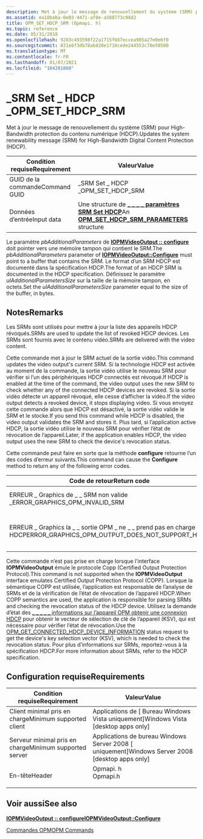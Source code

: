 ```yaml
---
description: Met à jour le message de renouvellement du système (SRM) pour High-Bandwidth protection du contenu numérique (HDCP).
ms.assetid: ea18baba-0e03-4471-af0e-a588773c98d2
title: OPM_SET_HDCP_SRM (Opmapi. h)
ms.topic: reference
ms.date: 05/31/2018
ms.openlocfilehash: 9283c493598f22a1715f687eccea985a27e0e6f0
ms.sourcegitcommit: 831e8f3db78ab820e1710cede244553c70e50500
ms.translationtype: MT
ms.contentlocale: fr-FR
ms.lasthandoff: 01/07/2021
ms.locfileid: "104201860"
---
```

# <a name="opm_set_hdcp_srm"></a><span data-ttu-id="d4142-103">\_SRM Set \_ HDCP \_</span><span class="sxs-lookup"><span data-stu-id="d4142-103">OPM\_SET\_HDCP\_SRM</span></span>

<span data-ttu-id="d4142-104">Met à jour le message de renouvellement du système (SRM) pour High-Bandwidth protection du contenu numérique (HDCP).</span><span class="sxs-lookup"><span data-stu-id="d4142-104">Updates the system renewability message (SRM) for High-Bandwidth Digital Content Protection (HDCP).</span></span>



| <span data-ttu-id="d4142-105">Condition requise</span><span class="sxs-lookup"><span data-stu-id="d4142-105">Requirement</span></span> | <span data-ttu-id="d4142-106">Valeur</span><span class="sxs-lookup"><span data-stu-id="d4142-106">Value</span></span> |
|--------------|-------------------------------------------------------------------------------------|
| <span data-ttu-id="d4142-107">GUID de la commande</span><span class="sxs-lookup"><span data-stu-id="d4142-107">Command GUID</span></span> | <span data-ttu-id="d4142-108">\_SRM Set \_ HDCP \_</span><span class="sxs-lookup"><span data-stu-id="d4142-108">OPM\_SET\_HDCP\_SRM</span></span>                                                                 |
| <span data-ttu-id="d4142-109">Données d’entrée</span><span class="sxs-lookup"><span data-stu-id="d4142-109">Input data</span></span>   | <span data-ttu-id="d4142-110">Une structure de [**\_ \_ \_ \_ paramètres SRM Set HDCP**](/windows/desktop/api/opmapi/ns-opmapi-opm_set_hdcp_srm_parameters)</span><span class="sxs-lookup"><span data-stu-id="d4142-110">An [**OPM\_SET\_HDCP\_SRM\_PARAMETERS**](/windows/desktop/api/opmapi/ns-opmapi-opm_set_hdcp_srm_parameters) structure</span></span> |



 

<span data-ttu-id="d4142-111">Le paramètre *pbAdditionalParameters* de [**IOPMVideoOutput :: configure**](/windows/desktop/api/opmapi/nf-opmapi-iopmvideooutput-configure) doit pointer vers une mémoire tampon qui contient le SRM.</span><span class="sxs-lookup"><span data-stu-id="d4142-111">The *pbAdditionalParameters* parameter of [**IOPMVideoOutput::Configure**](/windows/desktop/api/opmapi/nf-opmapi-iopmvideooutput-configure) must point to a buffer that contains the SRM.</span></span> <span data-ttu-id="d4142-112">Le format d’un SRM HDCP est documenté dans la spécification HDCP.</span><span class="sxs-lookup"><span data-stu-id="d4142-112">The format of an HDCP SRM is documented in the HDCP specification.</span></span> <span data-ttu-id="d4142-113">Définissez le paramètre *ulAdditionalParametersSize* sur la taille de la mémoire tampon, en octets.</span><span class="sxs-lookup"><span data-stu-id="d4142-113">Set the *ulAdditionalParametersSize* parameter equal to the size of the buffer, in bytes.</span></span>

## <a name="remarks"></a><span data-ttu-id="d4142-114">Notes</span><span class="sxs-lookup"><span data-stu-id="d4142-114">Remarks</span></span>

<span data-ttu-id="d4142-115">Les SRMs sont utilisés pour mettre à jour la liste des appareils HDCP révoqués.</span><span class="sxs-lookup"><span data-stu-id="d4142-115">SRMs are used to update the list of revoked HDCP devices.</span></span> <span data-ttu-id="d4142-116">Les SRMs sont fournis avec le contenu vidéo.</span><span class="sxs-lookup"><span data-stu-id="d4142-116">SRMs are delivered with the video content.</span></span>

<span data-ttu-id="d4142-117">Cette commande met à jour le SRM actuel de la sortie vidéo.</span><span class="sxs-lookup"><span data-stu-id="d4142-117">This command updates the video output's current SRM.</span></span> <span data-ttu-id="d4142-118">Si la technologie HDCP est activée au moment de la commande, la sortie vidéo utilise le nouveau SRM pour vérifier si l’un des périphériques HDCP connectés est révoqué.</span><span class="sxs-lookup"><span data-stu-id="d4142-118">If HDCP is enabled at the time of the command, the video output uses the new SRM to check whether any of the connected HDCP devices are revoked.</span></span> <span data-ttu-id="d4142-119">Si la sortie vidéo détecte un appareil révoqué, elle cesse d’afficher la vidéo.</span><span class="sxs-lookup"><span data-stu-id="d4142-119">If the video output detects a revoked device, it stops displaying video.</span></span> <span data-ttu-id="d4142-120">Si vous envoyez cette commande alors que HDCP est désactivé, la sortie vidéo valide le SRM et le stocke.</span><span class="sxs-lookup"><span data-stu-id="d4142-120">If you send this command while HDCP is disabled, the video output validates the SRM and stores it.</span></span> <span data-ttu-id="d4142-121">Plus tard, si l’application active HDCP, la sortie vidéo utilise le nouveau SRM pour vérifier l’état de révocation de l’appareil.</span><span class="sxs-lookup"><span data-stu-id="d4142-121">Later, if the application enables HDCP, the video output uses the new SRM to check the device's revocation status.</span></span>

<span data-ttu-id="d4142-122">Cette commande peut faire en sorte que la méthode **configure** retourne l’un des codes d’erreur suivants.</span><span class="sxs-lookup"><span data-stu-id="d4142-122">This command can cause the **Configure** method to return any of the following error codes.</span></span>



| <span data-ttu-id="d4142-123">Code de retour</span><span class="sxs-lookup"><span data-stu-id="d4142-123">Return code</span></span>                                            | <span data-ttu-id="d4142-124">Description</span><span class="sxs-lookup"><span data-stu-id="d4142-124">Description</span></span>                             |
|--------------------------------------------------------|-----------------------------------------|
| <span data-ttu-id="d4142-125">ERREUR \_ Graphics de \_ \_ SRM non valide \_</span><span class="sxs-lookup"><span data-stu-id="d4142-125">ERROR\_GRAPHICS\_OPM\_INVALID\_SRM</span></span>                     | <span data-ttu-id="d4142-126">Le SRM n’est pas valide.</span><span class="sxs-lookup"><span data-stu-id="d4142-126">The SRM is not valid.</span></span>                   |
| <span data-ttu-id="d4142-127">ERREUR \_ Graphics la \_ \_ sortie OPM \_ ne \_ \_ prend pas en charge \_ HDCP</span><span class="sxs-lookup"><span data-stu-id="d4142-127">ERROR\_GRAPHICS\_OPM\_OUTPUT\_DOES\_NOT\_SUPPORT\_HDCP</span></span> | <span data-ttu-id="d4142-128">La sortie vidéo ne prend pas en charge HDCP.</span><span class="sxs-lookup"><span data-stu-id="d4142-128">The video output does not support HDCP.</span></span> |



 

<span data-ttu-id="d4142-129">Cette commande n’est pas prise en charge lorsque l’interface **IOPMVideoOutput** émule le protocole Copp (Certified Output Protection Protocol).</span><span class="sxs-lookup"><span data-stu-id="d4142-129">This command is not supported when the **IOPMVideoOutput** interface emulates Certified Output Protection Protocol (COPP).</span></span> <span data-ttu-id="d4142-130">Lorsque la sémantique COPP est utilisée, l’application est responsable de l’analyse de SRMs et de la vérification de l’état de révocation de l’appareil HDCP.</span><span class="sxs-lookup"><span data-stu-id="d4142-130">When COPP semantics are used, the application is responsible for parsing SRMs and checking the revocation status of the HDCP device.</span></span> <span data-ttu-id="d4142-131">Utilisez la demande d’état des [ \_ \_ \_ \_ \_ informations sur l’appareil OPM obtenir une connexion HDCP](opm-get-connected-hdcp-device-information.md) pour obtenir le vecteur de sélection de clé de l’appareil (KSV), qui est nécessaire pour vérifier l’état de révocation.</span><span class="sxs-lookup"><span data-stu-id="d4142-131">Use the [OPM\_GET\_CONNECTED\_HDCP\_DEVICE\_INFORMATION](opm-get-connected-hdcp-device-information.md) status request to get the device's key selection vector (KSV), which is needed to check the revocation status.</span></span> <span data-ttu-id="d4142-132">Pour plus d’informations sur SRMs, reportez-vous à la spécification HDCP.</span><span class="sxs-lookup"><span data-stu-id="d4142-132">For more information about SRMs, refer to the HDCP specification.</span></span>

## <a name="requirements"></a><span data-ttu-id="d4142-133">Configuration requise</span><span class="sxs-lookup"><span data-stu-id="d4142-133">Requirements</span></span>



| <span data-ttu-id="d4142-134">Condition requise</span><span class="sxs-lookup"><span data-stu-id="d4142-134">Requirement</span></span> | <span data-ttu-id="d4142-135">Valeur</span><span class="sxs-lookup"><span data-stu-id="d4142-135">Value</span></span> |
|-------------------------------------|-------------------------------------------------------------------------------------|
| <span data-ttu-id="d4142-136">Client minimal pris en charge</span><span class="sxs-lookup"><span data-stu-id="d4142-136">Minimum supported client</span></span><br/> | <span data-ttu-id="d4142-137">Applications de \[ Bureau Windows Vista uniquement\]</span><span class="sxs-lookup"><span data-stu-id="d4142-137">Windows Vista \[desktop apps only\]</span></span><br/>                                      |
| <span data-ttu-id="d4142-138">Serveur minimal pris en charge</span><span class="sxs-lookup"><span data-stu-id="d4142-138">Minimum supported server</span></span><br/> | <span data-ttu-id="d4142-139">Applications de bureau Windows Server 2008 \[ uniquement\]</span><span class="sxs-lookup"><span data-stu-id="d4142-139">Windows Server 2008 \[desktop apps only\]</span></span><br/>                                |
| <span data-ttu-id="d4142-140">En-tête</span><span class="sxs-lookup"><span data-stu-id="d4142-140">Header</span></span><br/>                   | <dl> <span data-ttu-id="d4142-141"><dt>Opmapi. h</dt></span><span class="sxs-lookup"><span data-stu-id="d4142-141"><dt>Opmapi.h</dt></span></span> </dl> |



## <a name="see-also"></a><span data-ttu-id="d4142-142">Voir aussi</span><span class="sxs-lookup"><span data-stu-id="d4142-142">See also</span></span>

<dl> <dt>

[<span data-ttu-id="d4142-143">**IOPMVideoOutput :: configure**</span><span class="sxs-lookup"><span data-stu-id="d4142-143">**IOPMVideoOutput::Configure**</span></span>](/windows/desktop/api/opmapi/nf-opmapi-iopmvideooutput-configure)
</dt> <dt>

[<span data-ttu-id="d4142-144">Commandes OPM</span><span class="sxs-lookup"><span data-stu-id="d4142-144">OPM Commands</span></span>](opm-commands.md)
</dt> </dl>

 

 




